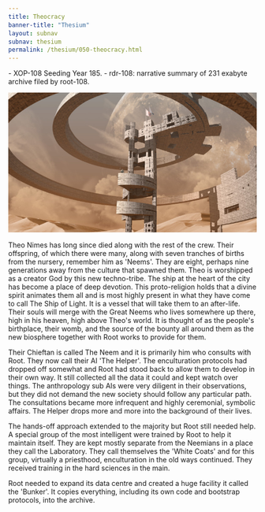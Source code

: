 ```yaml
---
title: Theocracy
banner-title: "Thesium" 
layout: subnav 
subnav: thesium 
permalink: /thesium/050-theocracy.html
---
```


<div class="data">
- XOP-108 Seeding Year 185.
- rdr-108: narrative summary of 231 exabyte archive filed by root-108.  
</div>

![desert outpost - capn-damo deviantart.com](/assets/images/Thesium/desert-outpost.jpg)

Theo Nimes has long since died along with the rest of the crew. Their
offspring, of which there were many, along with seven tranches of births from
the nursery, remember him as 'Neems'. They are eight, perhaps nine generations
away from the culture that spawned them. Theo is worshipped as a creator God by
this new techno-tribe. The ship at the heart of the city has become
a place of deep devotion. This proto-religion holds that a divine spirit
animates them all and is most highly present in what they have come to call The
Ship of Light. It is a vessel that will take them to an after-life. Their souls
will merge with the Great Neems who lives somewhere up there, high in his
heaven, high above Theo's world. It is thought of as the people's birthplace,
their womb, and the source of the bounty all around them as the new biosphere
together with Root works to provide for them.  

Their Chieftan is called The Neem and it is primarily him who consults with
Root. They now call their AI 'The Helper'. The enculturation protocols had
dropped off somewhat and Root had stood back to allow them to develop in their
own way. It still collected all the data it could and kept watch over things.
The anthropology sub AIs were very diligent in their observations, but they did
not demand the new society should follow any particular path. The consultations
became more infrequent and highly ceremonial, symbolic affairs. The Helper
drops more and more into the background of their lives.

The hands-off approach extended to the majority but Root still needed
help. A special group of the most intelligent were trained by Root to
help it maintain itself. They are kept mostly separate from the Neemians in a
place they call the Laboratory. They call themselves the 'White Coats'
and for this group, virtually a priesthood, enculturation in the old
ways continued. They received training in the hard sciences in the main.  

Root needed to expand its data centre and created a huge facility it
called the 'Bunker'. It copies everything, including its own code and
bootstrap protocols, into the archive.


